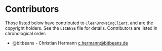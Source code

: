 # Contributors #

Those listed below have contributed to `CleanBrowsingClient`, and are the copyright holders. See the `LICENSE` file for details. Contributors are listed in chronological order:

 * @bitbeans - Christian Hermann <c.hermann@bitbeans.de>
